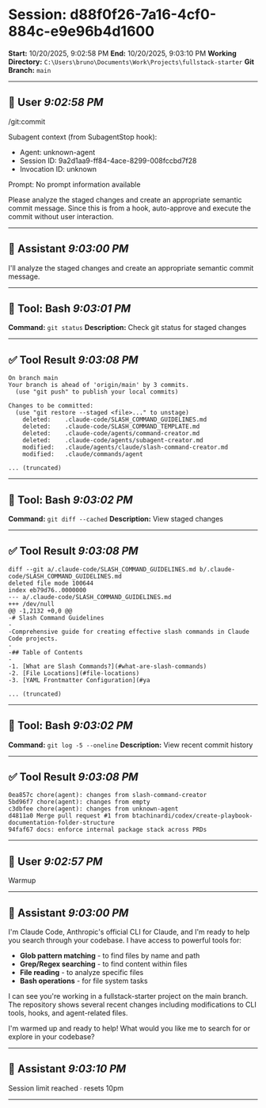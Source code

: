 # Session: d88f0f26-7a16-4cf0-884c-e9e96b4d1600

**Start:** 10/20/2025, 9:02:58 PM
**End:** 10/20/2025, 9:03:10 PM
**Working Directory:** `C:\Users\bruno\Documents\Work\Projects\fullstack-starter`
**Git Branch:** `main`

---

## 👤 User _9:02:58 PM_

/git:commit

Subagent context (from SubagentStop hook):
- Agent: unknown-agent
- Session ID: 9a2d1aa9-ff84-4ace-8299-008fccbd7f28
- Invocation ID: unknown

Prompt:
No prompt information available

Please analyze the staged changes and create an appropriate semantic commit message.
Since this is from a hook, auto-approve and execute the commit without user interaction.

---

## 🤖 Assistant _9:03:00 PM_

I'll analyze the staged changes and create an appropriate semantic commit message.

---

## 🔧 Tool: Bash _9:03:01 PM_

**Command:** `git status`
**Description:** Check git status for staged changes

---

## ✅ Tool Result _9:03:08 PM_

```
On branch main
Your branch is ahead of 'origin/main' by 3 commits.
  (use "git push" to publish your local commits)

Changes to be committed:
  (use "git restore --staged <file>..." to unstage)
	deleted:    .claude-code/SLASH_COMMAND_GUIDELINES.md
	deleted:    .claude-code/SLASH_COMMAND_TEMPLATE.md
	deleted:    .claude-code/agents/command-creator.md
	deleted:    .claude-code/agents/subagent-creator.md
	modified:   .claude/agents/claude/slash-command-creator.md
	modified:   .claude/commands/agent

... (truncated)
```

---

## 🔧 Tool: Bash _9:03:02 PM_

**Command:** `git diff --cached`
**Description:** View staged changes

---

## ✅ Tool Result _9:03:08 PM_

```
diff --git a/.claude-code/SLASH_COMMAND_GUIDELINES.md b/.claude-code/SLASH_COMMAND_GUIDELINES.md
deleted file mode 100644
index eb79d76..0000000
--- a/.claude-code/SLASH_COMMAND_GUIDELINES.md
+++ /dev/null
@@ -1,2132 +0,0 @@
-# Slash Command Guidelines
-
-Comprehensive guide for creating effective slash commands in Claude Code projects.
-
-## Table of Contents
-
-1. [What are Slash Commands?](#what-are-slash-commands)
-2. [File Locations](#file-locations)
-3. [YAML Frontmatter Configuration](#ya

... (truncated)
```

---

## 🔧 Tool: Bash _9:03:02 PM_

**Command:** `git log -5 --oneline`
**Description:** View recent commit history

---

## ✅ Tool Result _9:03:08 PM_

```
0ea857c chore(agent): changes from slash-command-creator
5bd96f7 chore(agent): changes from empty
c3dbfee chore(agent): changes from unknown-agent
d4811a0 Merge pull request #1 from btachinardi/codex/create-playbook-documentation-folder-structure
94faf67 docs: enforce internal package stack across PRDs
```

---

## 👤 User _9:02:57 PM_

Warmup

---

## 🤖 Assistant _9:03:00 PM_

I'm Claude Code, Anthropic's official CLI for Claude, and I'm ready to help you search through your codebase. I have access to powerful tools for:

- **Glob pattern matching** - to find files by name and path
- **Grep/Regex searching** - to find content within files
- **File reading** - to analyze specific files
- **Bash operations** - for file system tasks

I can see you're working in a fullstack-starter project on the main branch. The repository shows several recent changes including modifications to CLI tools, hooks, and agent-related files.

I'm warmed up and ready to help! What would you like me to search for or explore in your codebase?

---

## 🤖 Assistant _9:03:10 PM_

Session limit reached ∙ resets 10pm

---

